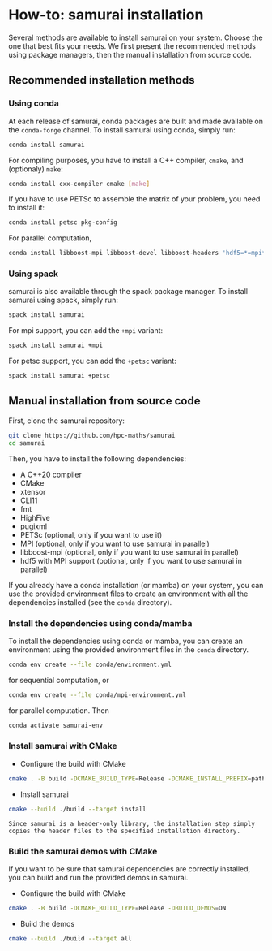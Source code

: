 # How-to: samurai installation

Several methods are available to install samurai on your system. Choose the one that best fits your needs. We first present the recommended methods using package managers, then the manual installation from source code.

## Recommended installation methods
### Using conda

At each release of samurai, conda packages are built and made available on the `conda-forge` channel. To install samurai using conda, simply run:

```bash
conda install samurai
```

For compiling purposes, you have to install a C++ compiler, `cmake`, and (optionaly) `make`:

```bash
conda install cxx-compiler cmake [make]
```

If you have to use PETSc to assemble the matrix of your problem, you need to install it:

```bash
conda install petsc pkg-config
```

For parallel computation,

```bash
conda install libboost-mpi libboost-devel libboost-headers 'hdf5=*=mpi*'
```

### Using spack

samurai is also available through the spack package manager. To install samurai using spack, simply run:

```bash
spack install samurai
```

For mpi support, you can add the `+mpi` variant:

```bash
spack install samurai +mpi
```

For petsc support, you can add the `+petsc` variant:

```bash
spack install samurai +petsc
```

## Manual installation from source code

First, clone the samurai repository:

```bash
git clone https://github.com/hpc-maths/samurai
cd samurai
```

Then, you have to install the following dependencies:
- A C++20 compiler
- CMake
- xtensor
- CLI11
- fmt
- HighFive
- pugixml
- PETSc (optional, only if you want to use it)
- MPI (optional, only if you want to use samurai in parallel)
- libboost-mpi (optional, only if you want to use samurai in parallel)
- hdf5 with MPI support (optional, only if you want to use samurai in parallel)

If you already have a conda installation (or mamba) on your system, you can use the provided environment files to create an environment with all the dependencies installed (see the `conda` directory).

### Install the dependencies using conda/mamba

To install the dependencies using conda or mamba, you can create an environment using the provided environment files in the `conda` directory.

```bash
conda env create --file conda/environment.yml
```

for sequential computation, or

```bash
conda env create --file conda/mpi-environment.yml
```

for parallel computation. Then

```bash
conda activate samurai-env
```

### Install samurai with CMake

- Configure the build with CMake

```bash
cmake . -B build -DCMAKE_BUILD_TYPE=Release -DCMAKE_INSTALL_PREFIX=path/to/installation/directory
```

- Install samurai

```bash
cmake --build ./build --target install
```

```{note}
Since samurai is a header-only library, the installation step simply copies the header files to the specified installation directory.
```

### Build the samurai demos with CMake

If you want to be sure that samurai dependencies are correctly installed, you can build and run the provided demos in samurai.

- Configure the build with CMake

```bash
cmake . -B build -DCMAKE_BUILD_TYPE=Release -DBUILD_DEMOS=ON
```

- Build the demos

```bash
cmake --build ./build --target all
```
